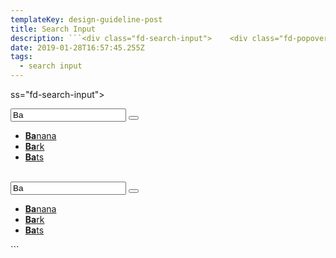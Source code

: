 ```yaml
---
templateKey: design-guideline-post
title: Search Input
description: ```<div class="fd-search-input">    <div class="fd-popover">        <div class="fd-popover__control">            <div class="fd-combobox-control" aria-label="Image label" aria-controls="F4GcX348" aria-expanded="false" aria-haspopup="true">                <div class="fd-input-group fd-input-group--after">                    <input type="text" class="fd-input" id="" value="Ba" placeholder="Select Fruit">                    <span class="fd-input-group__addon fd-input-group__addon--after fd-input-group__addon--button">                        <button class=" fd-button--light sap-icon--search"></button>                    </span>                </div>            </div>        </div>        <div class="fd-popover__body fd-popover__body--no-arrow" aria-hidden="true" id="F4GcX348">            <nav class="fd-menu">            <ul class="fd-menu__list">                <li><a href="#" class="fd-menu__item"><strong>Ba</strong>nana</a></li>                <li><a href="#" class="fd-menu__item"><strong>Ba</strong>rk</a></li>                <li><a href="#" class="fd-menu__item"><strong>Ba</strong>ts</a></li>            </ul>            </nav>        </div>    </div></div><br><div class="fd-search-input">    <div class="fd-popover">        <div class="fd-popover__control">            <div class="fd-combobox-control" aria-label="Image label" aria-controls="F4GcX34" aria-expanded="false" aria-haspopup="true">                <div class="fd-input-group fd-input-group--after fd-input-group--compact">                    <input type="text" class="fd-input fd-input--compact" id="" value="Ba" placeholder="Select Fruit">                    <span class="fd-input-group__addon fd-input-group__addon--after fd-input-group__addon--button">                        <button class=" fd-button--light sap-icon--search"></button>                    </span>                </div>            </div>        </div>        <div class="fd-popover__body fd-popover__body--no-arrow" aria-hidden="true" id="F4GcX34">            <nav class="fd-menu">            <ul class="fd-menu__list">                <li><a href="#" class="fd-menu__item"><strong>Ba</strong>nana</a></li>                <li><a href="#" class="fd-menu__item"><strong>Ba</strong>rk</a></li>                <li><a href="#" class="fd-menu__item"><strong>Ba</strong>ts</a></li>            </ul>            </nav>        </div>    </div></div>```
date: 2019-01-28T16:57:45.255Z
tags:
  - search input
--- 
```


 ss="fd-search-input">
    <div class="fd-popover">
        <div class="fd-popover__control">
            <div class="fd-combobox-control" aria-label="Image label" aria-controls="F4GcX348" aria-expanded="false" aria-haspopup="true">
                <div class="fd-input-group fd-input-group--after">
                    <input type="text" class="fd-input" id="" value="Ba" placeholder="Select Fruit">
                    <span class="fd-input-group__addon fd-input-group__addon--after fd-input-group__addon--button">
                        <button class=" fd-button--light sap-icon--search"></button>
                    </span>
                </div>
            </div>
        </div>
        <div class="fd-popover__body fd-popover__body--no-arrow" aria-hidden="true" id="F4GcX348">
            <nav class="fd-menu">
            <ul class="fd-menu__list">
                <li><a href="#" class="fd-menu__item"><strong>Ba</strong>nana</a></li>
                <li><a href="#" class="fd-menu__item"><strong>Ba</strong>rk</a></li>
                <li><a href="#" class="fd-menu__item"><strong>Ba</strong>ts</a></li>
            </ul>
            </nav>
        </div>
    </div>
</div>

<br>

<div class="fd-search-input">
    <div class="fd-popover">
        <div class="fd-popover__control">
            <div class="fd-combobox-control" aria-label="Image label" aria-controls="F4GcX34" aria-expanded="false" aria-haspopup="true">
                <div class="fd-input-group fd-input-group--after fd-input-group--compact">
                    <input type="text" class="fd-input fd-input--compact" id="" value="Ba" placeholder="Select Fruit">
                    <span class="fd-input-group__addon fd-input-group__addon--after fd-input-group__addon--button">
                        <button class=" fd-button--light sap-icon--search"></button>
                    </span>
                </div>
            </div>
        </div>
        <div class="fd-popover__body fd-popover__body--no-arrow" aria-hidden="true" id="F4GcX34">
            <nav class="fd-menu">
            <ul class="fd-menu__list">
                <li><a href="#" class="fd-menu__item"><strong>Ba</strong>nana</a></li>
                <li><a href="#" class="fd-menu__item"><strong>Ba</strong>rk</a></li>
                <li><a href="#" class="fd-menu__item"><strong>Ba</strong>ts</a></li>
            </ul>
            </nav>
        </div>
    </div>
</div>
```

